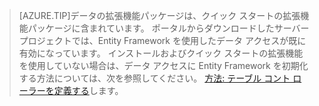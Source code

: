 >[AZURE.TIP]データの拡張機能パッケージは、クイック スタートの拡張機能パッケージに含まれています。 ポータルからダウンロードしたサーバー プロジェクトでは、Entity Framework を使用したデータ アクセスが既に有効になっています。 インストールおよびクイック スタートの拡張機能を使用していない場合は、データ アクセスに Entity Framework を初期化する方法については、次を参照してください。 [方法: テーブル コント ローラーを定義する](../articles/app-service-mobile/app-service-mobile-dotnet-backend-how-to-use-server-sdk.md#how-to-define-a-table-controller)します。





